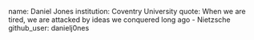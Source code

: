 name: Daniel Jones
institution: Coventry University
quote: When we are tired, we are attacked by ideas we conquered long ago - Nietzsche
github_user: danielj0nes
